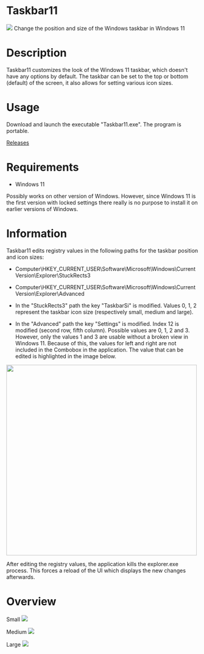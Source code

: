 # Taskbar11
<img src="https://github.com/jetspiking/Taskbar11/blob/main/Images/Taskbar11_TopLarge.png">
Change the position and size of the Windows taskbar in Windows 11

# Description
Taskbar11 customizes the look of the Windows 11 taskbar, which doesn't have any options by default. The taskbar can be set to the top or bottom (default) of the screen, it also allows for setting various icon sizes.

# Usage
Download and launch the executable "Taskbar11.exe". The program is portable.

[Releases](https://github.com/jetspiking/Taskbar11/releases)

# Requirements
- Windows 11

Possibly works on other version of Windows. However, since Windows 11 is the first version with locked settings there really is no purpose to install it on earlier versions of Windows.

# Information
Taskbar11 edits registry values in the following paths for the taskbar position and icon sizes:
- Computer\HKEY_CURRENT_USER\Software\Microsoft\Windows\CurrentVersion\Explorer\StuckRects3
- Computer\HKEY_CURRENT_USER\Software\Microsoft\Windows\CurrentVersion\Explorer\Advanced

- In the "StuckRects3" path the key "TaskbarSi" is modified. Values 0, 1, 2 represent the taskbar icon size (respectively small, medium and large).
- In the "Advanced" path the key "Settings" is modified. Index 12 is modified (second row, fifth column). Possible values are 0, 1, 2 and 3. However, only the values 1 and 3 are usable without a broken view in Windows 11. Because of this, the values for left and right are not included in the Combobox in the application. The value that can be edited is highlighted in the image below.

<img src="https://raw.githubusercontent.com/jetspiking/Taskbar11/main/Images/Taskbar11_RegistryPositionValue.png" width="500">

After editing the registry values, the application kills the explorer.exe process. This forces a reload of the UI which displays the new changes afterwards.

# Overview
Small
<img src="https://github.com/jetspiking/Taskbar11/blob/main/Images/Taskbar11_TopSmall.png">

Medium
<img src="https://github.com/jetspiking/Taskbar11/blob/main/Images/Taskbar11_TopMedium.png">

Large
<img src="https://github.com/jetspiking/Taskbar11/blob/main/Images/Taskbar11_TopLarge.png">
